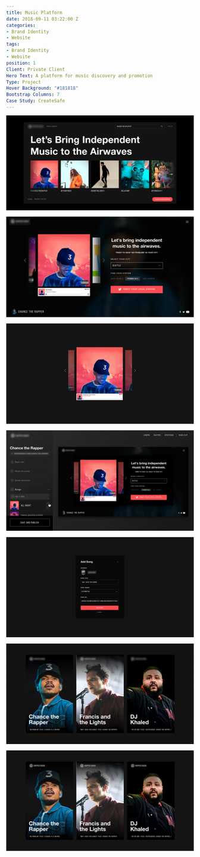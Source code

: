 ```yaml
---
title: Music Platform
date: 2018-09-11 03:22:00 Z
categories:
- Brand Identity
- Website
tags:
- Brand Identity
- Website
position: 1
Client: Private Client
Hero Text: A platform for music discovery and promotion
Type: Project
Hover Background: "#181818"
Bootstrap Columns: 7
Case Study: CreateSafe
---
```


![chance-the-rapper-hero.png](/img/chance-the-rapper-hero.png)​

![chance-the-rapper-01.png](/img/chance-the-rapper-01.png)​

![chance-the-rapper-02.png](/img/chance-the-rapper-02.png)​

![chance-the-rapper-03.png](/img/chance-the-rapper-03.png)​

![chance-the-rapper-04.png](/img/chance-the-rapper-04.png)​

![chance-the-rapper-05.png](/img/chance-the-rapper-05.png)​

![chance-the-rapper-06.png](/img/chance-the-rapper-06.png)​